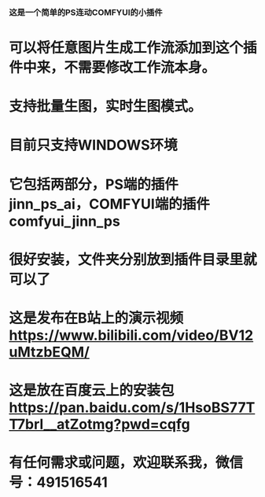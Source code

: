 ### 这是一个简单的PS连动COMFYUI的小插件
# 可以将任意图片生成工作流添加到这个插件中来，不需要修改工作流本身。
# 支持批量生图，实时生图模式。
# 目前只支持WINDOWS环境
# 它包括两部分，PS端的插件jinn_ps_ai，COMFYUI端的插件comfyui_jinn_ps
# 很好安装，文件夹分别放到插件目录里就可以了
# 这是发布在B站上的演示视频 https://www.bilibili.com/video/BV12uMtzbEQM/
# 这是放在百度云上的安装包 https://pan.baidu.com/s/1HsoBS77TT7brl__atZotmg?pwd=cqfg 
# 有任何需求或问题，欢迎联系我，微信号：491516541
